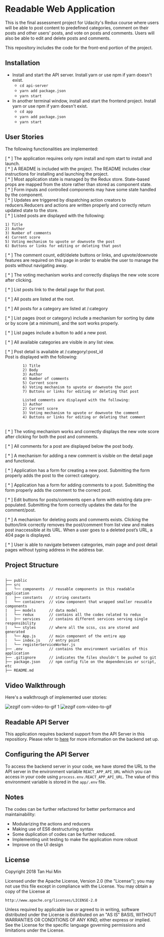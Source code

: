 # Readable Web Application

This is the final assessment project for Udacity's Redux course where users will be able to post content to predefined categories, comment on their posts and other users' posts, and vote on posts and comments. Users will also be able to edit and delete posts and comments.

This repository includes the code for the front-end portion of the project.

## Installation

* Install and start the API server. Install yarn or use npm if yarn doesn't exist. 
    - `cd api-server`
    - `yarn add package.json`
    - `yarn start`
* In another terminal window, install and start the frontend project. Install yarn or use npm if yarn doesn't exist. 
    - `cd app`
    - `yarn add package.json`
    - `yarn start`

## User Stories 

The following functionalities are implemented: 

[ * ] The application requires only npm install and npm start to install and launch.<br/>
[ * ] A README is included with the project. The README includes clear instructions for installing and launching the project.<br/>
[ * ] Most application state is managed by the Redux store. State-based props are mapped from the store rather than stored as component state.<br/>
    [ * ] Form inputs and controlled components may have some state handled by the component.<br/>
[ * ] Updates are triggered by dispatching action creators to reducers.Reducers and actions are written properly and correctly return updated state to the store. <br/>
[ * ] Listed posts are displayed with the following:
```
1) Title
2) Author
3) Number of comments
4) Current score
5) Voting mechanism to upvote or downvote the post
6) Buttons or links for editing or deleting that post
```
[ * ] The comment count, edit/delete buttons or links, and upvote/downvote features are required on this page in order to enable the user to manage the posts without navigating away.

[ * ] The voting mechanism works and correctly displays the new vote score after clicking.

[ * ] List posts link to the detail page for that post.

[ * ] All posts are listed at the root.

[ * ] All posts for a category are listed at /:category

[ * ] List pages (root or category) include a mechanism for sorting by date or by score (at a minimum), and the sort works properly.

[ * ] List pages include a button to add a new post.

[ * ] All available categories are visible in any list view. </br>

[ * ] Post detail is available at /:category/:post_id </br>
Post is displayed with the following:
```        
        1) Title
        2) Body
        3) Author
        4) Number of comments
        5) Current score
        6) Voting mechanism to upvote or downvote the post
        7) Buttons or links for editing or deleting that post

        Listed comments are displayed with the following:
        1) Author
        2) Current score
        3) Voting mechanism to upvote or downvote the comment
        4) Buttons or links for editing or deleting that comment

```
<br/>
[ * ] The voting mechanism works and correctly displays the new vote score after clicking for both the post and comments.

[ * ] All comments for a post are displayed below the post body.

[ * ] A mechanism for adding a new comment is visible on the detail page and functional.

[ * ] Application has a form for creating a new post. Submitting the form properly adds the post to the correct category.

[ * ] Application has a form for adding comments to a post. Submitting the form properly adds the comment to the correct post.

[ * ] Edit buttons for posts/comments open a form with existing data pre-populated. Submitting the form correctly updates the data for the comment/post.

[ * ] A mechanism for deleting posts and comments exists. Clicking the button/link correctly removes the post/comment from list view and makes post inaccessible at its URL. When a user goes to a deleted post’s URL, a 404 page is displayed.

[ * ] User is able to navigate between categories, main page and post detail pages without typing address in the address bar.

## Project Structure 
```

├── public
├── src
|   └── components  // reusable components in this readable application
|   ├── constants   // string constants
|   └── containers  // view component that wrapped smaller reusable components
|   ├── models      // data model
|   └── redux       // contains all the codes related to redux
|   ├── services    // contains different services serving single responsibility
|   └── styles      // where all the scss, css are stored and generated
|   └── App.js      // main component of the entire app
|   └── index.js    // entry point
|   └── registerServiceWorker.js
├── .env            // contains the environment variables of this application
├── .gitignore      // indicates the files shouldn't be pushed to git
├── package.json    // npm config file on the dependencies or script, etc
├── README.md       

```
## Video Walkthrough

Here's a walkthrough of implemented user stories:

![ezgif com-video-to-gif 1](https://user-images.githubusercontent.com/25121123/39465430-de4b2d30-4d55-11e8-8a28-fa2002435196.gif)
![ezgif com-video-to-gif](https://user-images.githubusercontent.com/25121123/39465431-de7b641e-4d55-11e8-8bca-265949412751.gif)

## Readable API Server 

This application requires backend support from the API Server in this repositiory. Please refer to [here](https://github.com/mint26/readable/blob/master/api-server/README.md) for more information on the backend set up. 

## Configuring the API Server

To access the backend server in your code, we have stored the URL to the API server in the environment variable `REACT_APP_API_URL` which you can access in your code using `process.env.REACT_APP_API_URL`. The value of this environment variable is stored in the `app/.env` file. 


## Notes

The codes can be further refactored for better performance and maintainability: </br>
* Modularizing the actions and reducers
* Making use of ES6 destructuring syntax 
* Some duplication of codes can be further reduced. 
* Implementing unit testing to make the application more robust
* Improve on the UI design


## License 
Copyright 2018 Tan Hui Min 

Licensed under the Apache License, Version 2.0 (the "License");
you may not use this file except in compliance with the License.
You may obtain a copy of the License at

    http://www.apache.org/licenses/LICENSE-2.0

Unless required by applicable law or agreed to in writing, software
distributed under the License is distributed on an "AS IS" BASIS,
WITHOUT WARRANTIES OR CONDITIONS OF ANY KIND, either express or implied.
See the License for the specific language governing permissions and
limitations under the License.
